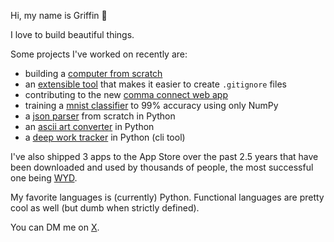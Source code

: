 Hi, my name is Griffin 👋

I love to build beautiful things.

Some projects I've worked on recently are:
- building a [computer from scratch](https://github.com/griffinbaker12/nand2tetris)
- an [extensible tool](https://github.com/griffinbaker12/git-ignore-updater) that makes it easier to create `.gitignore` files
- contributing to the new [comma connect web app](https://github.com/commaai/new-connect)
- training a [mnist classifier](https://github.com/griffinbaker12/Make-Your-Own-Neural-Network) to 99% accuracy using only NumPy
- a [json parser](https://github.com/griffinbaker12/JSONParser) from scratch in Python
- an [ascii art converter](https://github.com/griffinbaker12/ascii-art/) in Python
- a [deep work tracker](https://github.com/griffinbaker12/deep-work-tracker) in Python (cli tool)

I've also shipped 3 apps to the App Store over the past 2.5 years that have been downloaded and used by thousands of people, the most successful one being [WYD](https://apps.apple.com/us/app/wyd-keep-in-touch/id6447770949).

My favorite languages is (currently) Python. Functional languages are pretty cool as well (but dumb when strictly defined).

You can DM me on [X](https://x.com/0x_pix).
